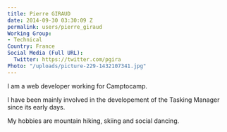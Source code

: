 ```yaml
---
title: Pierre GIRAUD
date: 2014-09-30 03:30:09 Z
permalink: users/pierre_giraud
Working Group:
- Technical
Country: France
Social Media (Full URL):
  Twitter: https://twitter.com/pgira
Photo: "/uploads/picture-229-1432107341.jpg"
---
```


<p>I am a web developer working for Camptocamp.</p><p>I have been mainly involved in the developement of the Tasking Manager since its early days.</p><p>My hobbies are mountain hiking, skiing and social dancing.</p>
